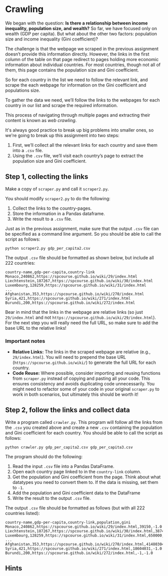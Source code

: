 # Crawling

We began with the question: **Is there a relationship between income inequality, population size, and wealth?** So far, we have focused only on wealth (GDP per capita). But what about the other two factors: population size and income inequality (Gini coefficient)?

The challenge is that the webpage we scraped in the previous assignment doesn’t provide this information directly. However, the links in the first column of the table on that page redirect to pages holding more economic information about individual countries. For most countries, though not all of them, this page contains the population size and Gini coefficient.

So for each country in the list we need to follow the relevant link, and scrape the each webpage for information on the Gini coefficient and populations size.

To gather the data we need, we’ll follow the links to the webpages for each country in our list and scrape the required information.

This process of navigating through multiple pages and extracting their content is known as *web crawling*.

It's always good practice to break up big problems into smaller ones, so we're going to break up this assignment into two steps:

1. First, we’ll collect all the relevant links for each country and save them into a `.csv` file.
2. Using the `.csv` file, we’ll visit each country’s page to extract the population size and Gini coefficient.

## Step 1, collecting the links

Make a copy of `scraper.py` and call it `scraper2.py`.

You should modify `scraper2.py` to do the following:

1. Collect the links to the country-pages.
2. Store the information in a Pandas dataframe.
3. Write the result to a `.csv` file.

Just as in the previous assignment, make sure that the output `.csv` file can be specified as a command line argument. So you should be able to call the script as follows:

    python scraper2.py gdp_per_capita2.csv

The output `.csv` file should be formatted as shown below, but include all 222 countries:

    country-name,gdp-per-capita,country-link
    Monaco,240862,https://spcourse.github.io/wiki/29/index.html
    Liechtenstein,187267,https://spcourse.github.io/wiki/30/index.html
    Luxembourg,128259,https://spcourse.github.io/wiki/31/index.html
    ...
    Afghanistan,353,https://spcourse.github.io/wiki/270/index.html
    Syria,421,https://spcourse.github.io/wiki/271/index.html
    Burundi,200,https://spcourse.github.io/wiki/272/index.html

Bear in mind that the links in the webpage are relative links (so just `29/index.html` and not `https://spcourse.github.io/wiki/29/index.html`). For the next step you will really need the full URL, so make sure to add the base URL to the relative links!

### Important notes

- **Relative Links:** The links in the scraped webpage are relative (e.g., `29/index.html`). You will need to prepend the base URL (`https://spcourse.github.io/wiki/`) to generate the full URL for each country.
- **Code Reuse:** Where possible, consider importing and reusing functions from `scraper.py` instead of copying and pasting all your code. This ensures consistency and avoids duplicating code unnecessarily. You might need to refactor some of your code in your original `scraper.py` to work in both scenarios, but ultimately this should be worth it!

## Step 2, follow the links and collect data

Write a program called `crawler.py`. This program will follow all the links from the `.csv` you created above and create a new `.csv` containing the population and Gini coefficient for each country. You should be able to call the script as follows:

    python crawler.py gdp_per_capita2.csv gdp_per_capita3.csv

The program should do the following:

1. Read the input `.csv` file into a Pandas DataFrame.
2. Open each country page linked to in the `country-link` column.
3. Get the population and Gini coefficient from the page. Think about what datatypes you need to convert them to. If the data is missing, set them to `-1`.
4. Add the population and Gini coefficient data to the DataFrame
5. Write the result to the output `.csv` file.

The output `.csv` file should be formatted as follows (but with all 222 countries listed):

    country-name,gdp-per-capita,country-link,population,gini
    Monaco,240862,https://spcourse.github.io/wiki/29/index.html,39150,-1.0
    Liechtenstein,187267,https://spcourse.github.io/wiki/30/index.html,38748,-1.0
    Luxembourg,128259,https://spcourse.github.io/wiki/31/index.html,650000,32.3
    ...
    Afghanistan,353,https://spcourse.github.io/wiki/270/index.html,41480304,-1.0
    Syria,421,https://spcourse.github.io/wiki/271/index.html,18604031,-1.0
    Burundi,200,https://spcourse.github.io/wiki/272/index.html,-1,-1.0

## Hints

<!-- TODO add piece here on exceptions -->
